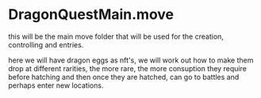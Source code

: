 # DragonQuestMain.move
this will be the main move folder that will be used for the creation, controlling and entries. 

here we will have dragon eggs as nft's, we will work out how to make them drop at different rarities, the more rare, the more consuption they require before hatching and then once they are hatched, can go to battles and perhaps enter new locations.